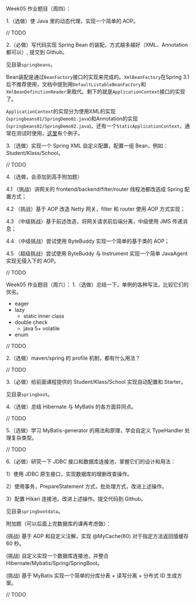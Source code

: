 Week05 作业题目（周四）：

1.（选做）使 Java 里的动态代理，实现一个简单的 AOP。

// TODO

2.（必做）写代码实现 Spring Bean 的装配，方式越多越好（XML、Annotation 都可以）, 提交到 Github。

见目录`springbeans`。

Bean装配是通过`BeanFactory`接口的实现来完成的。`XmlBeanFactory`在Spring 3.1后不推荐使用，文档中提到用`DefaultListableBeanFactory`和`XmlBeanDefinitionReader`来取代。剩下的就是`ApplicationContext`接口的实现了。

`ApplicationContext`的实现分为使用XML的实现(`springbeans01/SpringDemo01.java`)和Annotation的实现(`springbeans02/SpringDemo02.java`)。还有一个`StaticApplicationContext`，通常在测试时使用，[这里](https://dzone.com/articles/spring-static-application)有个例子。

3.（选做）实现一个 Spring XML 自定义配置，配置一组 Bean，例如：Student/Klass/School。

// TODO

4.（选做，会添加到高手附加题）

4.1 （挑战）讲网关的 frontend/backend/filter/router 线程池都改造成 Spring 配置方式；

4.2 （挑战）基于 AOP 改造 Netty 网关，filter 和 router 使用 AOP 方式实现；

4.3 （中级挑战）基于前述改造，将网关请求前后端分离，中级使用 JMS 传递消息；

4.4 （中级挑战）尝试使用 ByteBuddy 实现一个简单的基于类的 AOP；

4.5 （超级挑战）尝试使用 ByteBuddy 与 Instrument 实现一个简单 JavaAgent 实现无侵入下的 AOP。

// TODO

Week05 作业题目（周六）：
1.（选做）总结一下，单例的各种写法，比较它们的优劣。

* eager
* lazy
  * static inner class
* double check
  * java 5+ volatile
* enum

// TODO

2.（选做）maven/spring 的 profile 机制，都有什么用法？

// TODO

3.（必做）给前面课程提供的 Student/Klass/School 实现自动配置和 Starter。

见目录`springboot`。

4.（选做）总结 Hibernate 与 MyBatis 的各方面异同点。

// TODO

5.（选做）学习 MyBatis-generator 的用法和原理，学会自定义 TypeHandler 处理复杂类型。

// TODO

6.（必做）研究一下 JDBC 接口和数据库连接池，掌握它们的设计和用法：

1）使用 JDBC 原生接口，实现数据库的增删改查操作。

2）使用事务，PrepareStatement 方式，批处理方式，改进上述操作。

3）配置 Hikari 连接池，改进上述操作。提交代码到 Github。

见目录`springbootdata`。

附加题（可以后面上完数据库的课再考虑做）：

(挑战) 基于 AOP 和自定义注解，实现 @MyCache(60) 对于指定方法返回值缓存 60 秒。

(挑战) 自定义实现一个数据库连接池，并整合 Hibernate/Mybatis/Spring/SpringBoot。

(挑战) 基于 MyBatis 实现一个简单的分库分表 + 读写分离 + 分布式 ID 生成方案。

// TODO
